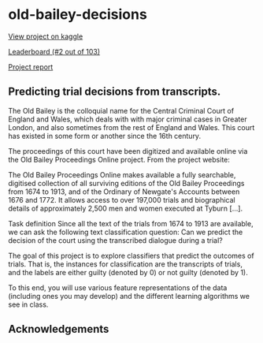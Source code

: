 # old-bailey-decisions

[View project on kaggle](https://www.kaggle.com/c/uofu-ml-fall-2020/overview)

[Leaderboard (#2 out of 103)](https://www.kaggle.com/c/uofu-ml-fall-2020/leaderboard)

[Project report](Project-Final-Report.pdf)

## Predicting trial decisions from transcripts.

The Old Bailey is the colloquial name for the Central Criminal Court of England and Wales, which deals with with major criminal cases in Greater London, and also sometimes from the rest of England and Wales. This court has existed in some form or another since the 16th century.

The proceedings of this court have been digitized and available online via the Old Bailey Proceedings Online project. From the project website:

The Old Bailey Proceedings Online makes available a fully searchable, digitised collection of all surviving editions of the Old Bailey Proceedings from 1674 to 1913, and of the Ordinary of Newgate's Accounts between 1676 and 1772. It allows access to over 197,000 trials and biographical details of approximately 2,500 men and women executed at Tyburn […].

Task definition
Since all the text of the trials from 1674 to 1913 are available, we can ask the following text classification question: Can we predict the decision of the court using the transcribed dialogue during a trial?

The goal of this project is to explore classifiers that predict the outcomes of trials. That is, the instances for classification are the transcripts of trials, and the labels are either guilty (denoted by 0) or not guilty (denoted by 1).

To this end, you will use various feature representations of the data (including ones you may develop) and the different learning algorithms we see in class.

## Acknowledgements



